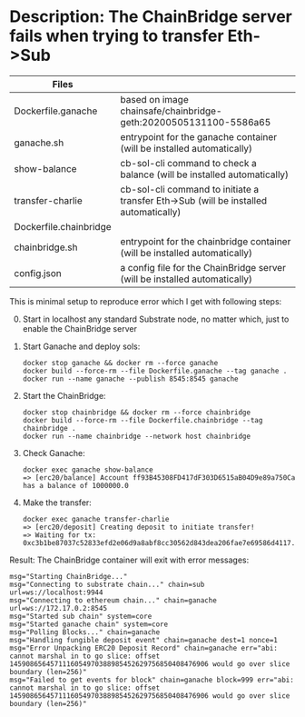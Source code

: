 # Description: The ChainBridge server fails when trying to transfer Eth->Sub

|Files||
|-----|--|
|Dockerfile.ganache|based on image chainsafe/chainbridge-geth:20200505131100-5586a65|
|ganache.sh|entrypoint for the ganache container (will be installed automatically)|
|show-balance|cb-sol-cli command to check a balance (will be installed automatically)|
|transfer-charlie|cb-sol-cli command to initiate a transfer Eth->Sub (will be installed automatically)|
|Dockerfile.chainbridge||
|chainbridge.sh|entrypoint for the chainbridge container (will be installed automatically)|
|config.json|a config file for the ChainBridge server (will be installed automatically)|

This is minimal setup to reproduce error which I get with following steps:

0. Start in localhost any standard Substrate node, no matter which,
   just to enable the ChainBridge server

1. Start Ganache and deploy sols:

       docker stop ganache && docker rm --force ganache
       docker build --force-rm --file Dockerfile.ganache --tag ganache .
       docker run --name ganache --publish 8545:8545 ganache

2. Start the ChainBridge:

       docker stop chainbridge && docker rm --force chainbridge
       docker build --force-rm --file Dockerfile.chainbridge --tag chainbridge .
       docker run --name chainbridge --network host chainbridge

3. Check Ganache:

       docker exec ganache show-balance
       => [erc20/balance] Account ff93B45308FD417dF303D6515aB04D9e89a750Ca has a balance of 1000000.0

4. Make the transfer:

       docker exec ganache transfer-charlie
       => [erc20/deposit] Creating deposit to initiate transfer!
       => Waiting for tx: 0xc3b1be87037c52833efd2e06d9a8abf8cc30562d843dea206fae7e69586d4117...

Result: The ChainBridge container will exit with error messages:

    msg="Starting ChainBridge..."
    msg="Connecting to substrate chain..." chain=sub url=ws://localhost:9944
    msg="Connecting to ethereum chain..." chain=ganache url=ws://172.17.0.2:8545
    msg="Started sub chain" system=core
    msg="Started ganache chain" system=core
    msg="Polling Blocks..." chain=ganache
    msg="Handling fungible deposit event" chain=ganache dest=1 nonce=1
    msg="Error Unpacking ERC20 Deposit Record" chain=ganache err="abi: cannot marshal in to go slice: offset 1459086564571116054970388985452629756850408476906 would go over slice boundary (len=256)"
    msg="Failed to get events for block" chain=ganache block=999 err="abi: cannot marshal in to go slice: offset 1459086564571116054970388985452629756850408476906 would go over slice boundary (len=256)"
